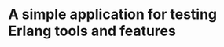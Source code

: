 A simple application for testing Erlang tools and features
==========================================================


